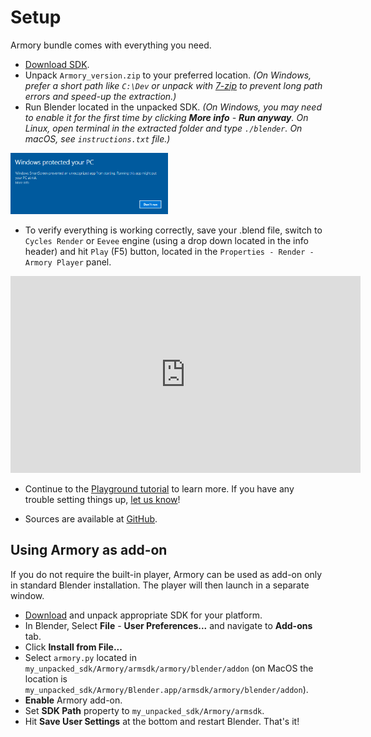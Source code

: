 # Setup

Armory bundle comes with everything you need.

- [Download SDK](http://armory3d.org/download.html).
- Unpack `Armory_version.zip` to your preferred location. *(On Windows, prefer a short path like `C:\Dev` or unpack with [7-zip](http://www.7-zip.org) to prevent long path errors and speed-up the extraction.)*
- Run Blender located in the unpacked SDK. *(On Windows, you may need to enable it for the first time by clicking **More info** - **Run anyway**. On Linux, open terminal in the extracted folder and type `./blender`. On macOS, see `instructions.txt` file.)*

<img src="./getting_started/img/winrun.png" width="50%">

- To verify everything is working correctly, save your .blend file, switch to `Cycles Render` or `Eevee` engine (using a drop down located in the info header) and hit `Play` (F5) button, located in the `Properties - Render - Armory Player` panel.

<iframe width="560" height="315" src="https://www.youtube.com/embed/4FPKCUYjpP0?rel=0" frameborder="0" allow="autoplay; encrypted-media" allowfullscreen></iframe>

- Continue to the [Playground tutorial](./getting_started/playground.md) to learn more. If you have any trouble setting things up, [let us know](http://armory3d.org/community.html)!

- Sources are available at [GitHub](https://github.com/armory3d/).


## Using Armory as add-on

If you do not require the built-in player, Armory can be used as add-on only in standard Blender installation. The player will then launch in a separate window.

- [Download](http://armory3d.org/download.html) and unpack appropriate SDK for your platform.
- In Blender, Select **File** - **User Preferences...** and navigate to **Add-ons** tab.
- Click **Install from File...**
- Select `armory.py` located in `my_unpacked_sdk/Armory/armsdk/armory/blender/addon` (on MacOS the location is `my_unpacked_sdk/Armory/Blender.app/armsdk/armory/blender/addon`).
- **Enable** Armory add-on.
- Set **SDK Path** property to `my_unpacked_sdk/Armory/armsdk`.
- Hit **Save User Settings** at the bottom and restart Blender. That's it!
